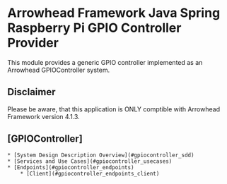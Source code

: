 # Arrowhead Framework Java Spring Raspberry Pi GPIO Controller Provider

This module provides a generic GPIO controller implemented as an Arrowhead GPIOController system.

## Disclaimer
Please be aware, that this application is ONLY comptible with Arrowhead Framework version 4.1.3.


## [GPIOController]
    * [System Design Description Overview](#gpiocontroller_sdd)
    * [Services and Use Cases](#gpiocontroller_usecases)  
    * [Endpoints](#gpiocontroller_endpoints)
        * [Client](#gpiocontroller_endpoints_client)
